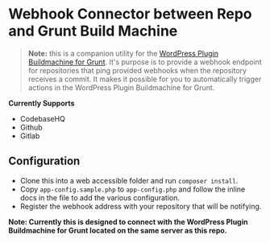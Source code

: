 Webhook Connector between Repo and Grunt Build Machine
================

> **Note:** this is a companion utility for the [WordPress Plugin Buildmachine for Grunt](https://github.com/eventespresso/grunt-wp-plugin-buildmachine). It's purpose is to provide a webhook endpoint for repositories that ping provided webhooks when the repository receives a commit.  It makes it possible for you to automatically trigger actions in the WordPress Plugin Buildmachine for Grunt.

**Currently Supports**
- CodebaseHQ
- Github
- Gitlab

## Configuration
- Clone this into a web accessible folder and run `composer install`.  
- Copy `app-config.sample.php` to `app-config.php` and follow the inline docs in the file to add the various configuration.
- Register the webhook address with your repository that will be notifying.

**Note: Currently this is designed to connect with the WordPress Plugin Buildmachine for Grunt located on the same server as this repo.**
